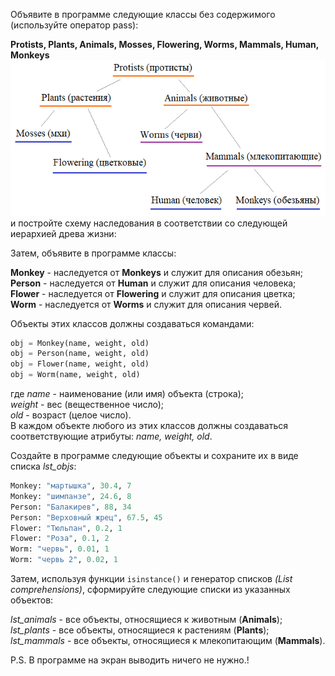 Объявите в программе следующие классы без содержимого (используйте оператор pass):

**Protists, Plants, Animals, Mosses, Flowering, Worms, Mammals, Human, Monkeys**
![Protists.png](Protists.png)
и постройте схему наследования в соответствии со следующей иерархией древа жизни:

Затем, объявите в программе классы:

**Monkey** - наследуется от **Monkeys** и служит для описания обезьян;  
**Person** - наследуется от **Human** и служит для описания человека;  
**Flower** - наследуется от **Flowering** и служит для описания цветка;  
**Worm** - наследуется от **Worms** и служит для описания червей.

Объекты этих классов должны создаваться командами:
```python
obj = Monkey(name, weight, old)
obj = Person(name, weight, old)
obj = Flower(name, weight, old)
obj = Worm(name, weight, old)
```
где _name_ - наименование (или имя) объекта (строка);  
_weight_ - вес (вещественное число);  
_old_ - возраст (целое число).  
В каждом объекте любого из этих классов должны создаваться соответствующие атрибуты: _name, weight, old_.

Создайте в программе следующие объекты и сохраните их в виде списка _lst_objs_:
```python
Monkey: "мартышка", 30.4, 7
Monkey: "шимпанзе", 24.6, 8
Person: "Балакирев", 88, 34
Person: "Верховный жрец", 67.5, 45
Flower: "Тюльпан", 0.2, 1
Flower: "Роза", 0.1, 2
Worm: "червь", 0.01, 1
Worm: "червь 2", 0.02, 1
```
Затем, используя функции `isinstance()` и генератор списков _(List comprehensions)_, сформируйте следующие списки из указанных объектов:

_lst_animals_ - все объекты, относящиеся к животным (**Animals**);  
_lst_plants_ - все объекты, относящиеся к растениям (**Plants**);  
_lst_mammals_ - все объекты, относящиеся к млекопитающим (**Mammals**).

P.S. В программе на экран выводить ничего не нужно.!